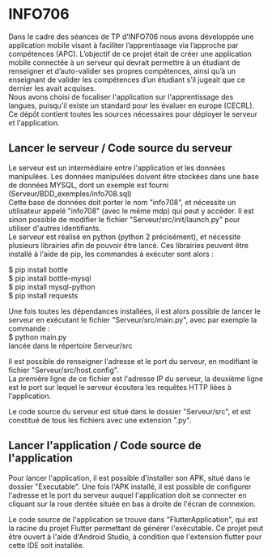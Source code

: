 # INFO706
Dans le cadre des séances de TP d’INFO706 nous avons développée une application mobile visant à faciliter l’apprentissage via l’approche par compétences (APC).
L’objectif de ce projet était de créer une application mobile connectée à un serveur qui devrait permettre à un étudiant de renseigner et d’auto-valider ses propres compétences, ainsi qu’à un enseignant de valider les compétences d’un étudiant s’il jugeait que ce dernier les avait acquises.  
Nous avons choisi de focaliser l'application sur l'apprentissage des langues, puisqu'il existe un standard pour les évaluer en europe (CECRL).  
Ce dépôt contient toutes les sources nécessaires pour déployer le serveur et l'application.

## Lancer le serveur / Code source du serveur ##
Le serveur est un intermédiaire entre l'application et les données manipulées. Les données manipulées doivent être stockées dans une base de données MYSQL, dont un exemple est fourni (Serveur/BDD_exemples/info708.sql)  
Cette base de données doit porter le nom "info708", et nécessite un utilisateur appelé "info708" (avec le même mdp) qui peut y accéder.
Il est sinon possible de modifier le fichier "Serveur/src/init/launch.py" pour utiliser d'autres identifiants.  
Le serveur est réalisé en python (python 2 précisément), et nécessite plusieurs librairies afin de pouvoir être lancé.
Ces librairies peuvent être installé à l'aide de pip, les commandes à exécuter sont alors :  

$ pip install bottle  
$ pip install bottle-mysql  
$ pip install mysql-python  
$ pip install requests  

Une fois toutes les dépendances installées, il est alors possible de lancer le serveur en exécutant le fichier "Serveur/src/main.py", avec par exemple la commande :  
$ python main.py  
lancée dans le répertoire Serveur/src

Il est possible de renseigner l'adresse et le port du serveur, en modifiant le fichier "Serveur/src/host.config".  
La première ligne de ce fichier est l'adresse IP du serveur, la deuxième ligne est le port sur lequel le serveur écoutera les requêtes HTTP liées à l'application.  

Le code source du serveur est situé dans le dossier "Serveur/src", et est constitué de tous les fichiers avec une extension ".py".

## Lancer l'application / Code source de l'application ##

Pour lancer l'application, il est possible d'installer son APK, situé dans le dossier "Executable".
Une fois l'APK installé, il est possible de configurer l'adresse et le port du serveur auquel l'application doit se connecter en cliquant sur la roue dentée située
en bas à droite de l'écran de connexion.

Le code source de l'application se trouve dans "FlutterApplication", qui est la racine du projet Flutter permettant de générer l'exécutable.
Ce projet peut être ouvert à l'aide d'Android Studio, à condition que l'extension flutter pour cette IDE soit installée.
